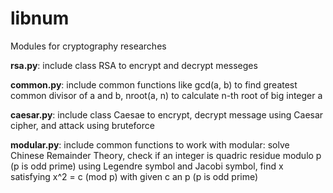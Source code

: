 # libnum
Modules for cryptography researches

**rsa.py**: include class RSA to encrypt and decrypt messeges

**common.py**: include common functions like gcd(a, b) to find greatest common divisor of a and b, nroot(a, n) to calculate n-th root of big integer a

**caesar.py**: include class Caesae to encrypt, decrypt message using Caesar cipher, and attack using bruteforce

**modular.py**: include common functions to work with modular: solve Chinese Remainder Theory, check if an integer is quadric residue modulo p (p is odd prime) using Legendre symbol and Jacobi symbol, find x satisfying x^2 = c (mod p) with given c an p (p is odd prime)

